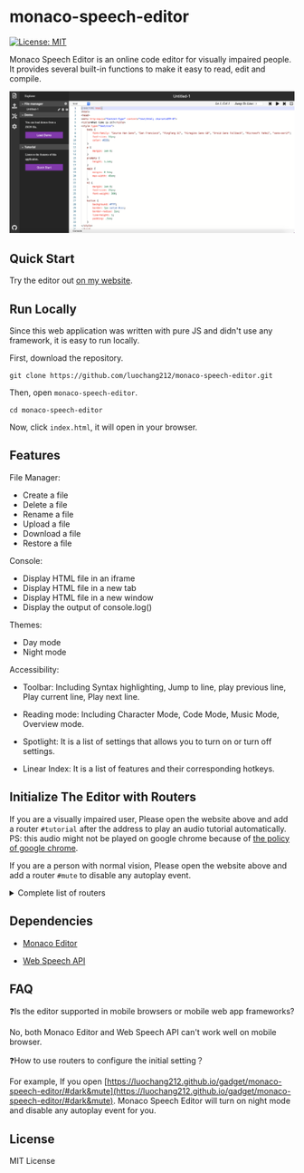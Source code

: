 # monaco-speech-editor

[![License: MIT](https://img.shields.io/badge/License-MIT-yellow.svg)](https://opensource.org/licenses/MIT)

Monaco Speech Editor is an online code editor for visually impaired people. It provides several built-in functions to make it easy to read, edit and compile. 

![](./images/open-sidebar.png)

## Quick Start

Try the editor out [on my website]( https://luochang212.github.io/gadget/monaco-speech-editor/).

## Run Locally

Since this web application was written with pure JS and didn't use any framework, it is easy to run locally.

First, download the repository.

```
git clone https://github.com/luochang212/monaco-speech-editor.git
```

Then, open `monaco-speech-editor`.

```
cd monaco-speech-editor
```

Now, click `index.html`, it will open in your browser.

## Features

File Manager:

- Create a file
- Delete a file
- Rename a file
- Upload a file
- Download a file
- Restore a file

Console:

- Display HTML file in an iframe
- Display HTML file in a new tab
- Display HTML file in a new window
- Display the output of console.log()

Themes:

- Day mode
- Night mode

Accessibility:

- Toolbar: Including Syntax highlighting, Jump to line, play previous line, Play current line, Play next line.

- Reading mode: Including Character Mode, Code Mode, Music Mode, Overview mode.

- Spotlight: It is a list of settings that allows you to turn on or turn off settings.

- Linear Index: It is a list of features and their corresponding hotkeys.

## Initialize The Editor with Routers

If you are a visually impaired user, Please open the website above and add a router `#tutorial` after the address to play an audio tutorial automatically. PS: this audio might not be played on google chrome because of [the policy of google chrome](https://www.chromestatus.com/feature/5687444770914304).

If you are a person with normal vision, Please open the website above and add a router `#mute` to disable any autoplay event.

<details>
<summary>Complete list of routers</summary>

| Router          | Setting                                           |
| --------------- | ------------------------------------------------- |
| #load-demo      | load demo                                         |
| #dark           | turn on night mode                                |
| #full-screen    | full screen                                       |
| #run            | open console bar                                  |
| #tutorial       | play audio tutorial                               |
| #spotlight      | turn on spotlight                                 |
| #linear-index   | turn on linear index                              |
| #character-mode | trun on character mode                            |
| #code-mode      | turn on code mode                                 |
| #overview-mode  | turn on overview mode                             |
| #voice-feedback | turn on voice feedback                            |
| #voice-cue      | turn on voice cue                                 |
| #mute           | disable any autoplay event                        |
| #dark&run       | turn on night mode and console bar                |
| #dark&mute      | turn on night mode and disable any autoplay event |

</details>


## Dependencies

- [Monaco Editor](https://github.com/microsoft/monaco-editor)

- [Web Speech API](https://w3c.github.io/speech-api/)

## FAQ

❓Is the editor supported in mobile browsers or mobile web app frameworks?

No, both Monaco Editor and Web Speech API can't work well on mobile browser.

❓How to use routers to configure the initial setting？

For example, If you open [https://luochang212.github.io/gadget/monaco-speech-editor/#dark&mute](https://luochang212.github.io/gadget/monaco-speech-editor/#dark&mute). Monaco Speech Editor will turn on night mode and disable any autoplay event for you.

## License

MIT License
